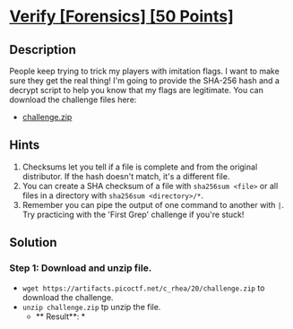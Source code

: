 # [Verify [Forensics] [50 Points]](https://play.picoctf.org/practice/challenge/450?category=4&originalEvent=73&page=1) #

## Description ##
People keep trying to trick my players with imitation flags. 
I want to make sure they get the real thing! 
I'm going to provide the SHA-256 hash and a decrypt script to help you know that my flags are legitimate.
You can download the challenge files here:
* [challenge.zip](https://artifacts.picoctf.net/c_rhea/20/challenge.zip)

## Hints ##
1. Checksums let you tell if a file is complete and from the original distributor. If the hash doesn't match, it's a different file.
2. You can create a SHA checksum of a file with `sha256sum <file>` or all files in a directory with `sha256sum <directory>/*`.
3. Remember you can pipe the output of one command to another with `|`.
	 Try practicing with the 'First Grep' challenge if you're stuck!
## Solution ##

### Step 1: Download and unzip file. ###
* `wget https://artifacts.picoctf.net/c_rhea/20/challenge.zip` to download the challenge.
* `unzip challenge.zip` tp unzip the file.
	* ** Result**:
 		* 	   
